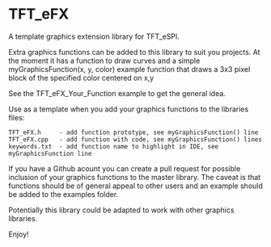 # TFT_eFX

A template graphics extension library for TFT_eSPI.

Extra graphics functions can be added to this library to suit you projects. At the moment it has a function to draw curves and a simple 
myGraphicsFunction(x, y, color) example function that draws a 3x3 pixel block of the specified color centered on x,y

See the TFT_eFX_Your_Function example to get the general idea.

Use as a template when you add your graphics functions to the libraries files:

	TFT_eFX.h     - add function prototype, see myGraphicsFunction() line
	TFT_eFX.cpp   - add function with code, see myGraphicsFunction() lines
	keywords.txt  - add function name to highlight in IDE, see myGraphicsFunction line

If you have a Github acount you can create a pull request for possible inclusion of your graphics functions to the master library. The caveat is that functions should be of general appeal to other users and an example should be added to the examples folder.

Potentially this library could be adapted to work with other graphics libraries.

Enjoy!
